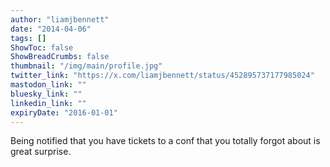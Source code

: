 ```yaml
---
author: "liamjbennett"
date: "2014-04-06"
tags: []
ShowToc: false
ShowBreadCrumbs: false
thumbnail: "/img/main/profile.jpg"
twitter_link: "https://x.com/liamjbennett/status/452895737177985024"
mastodon_link: ""
bluesky_link: ""
linkedin_link: ""
expiryDate: "2016-01-01"
---
```


Being notified that you have tickets to a conf that you totally forgot about is great surprise.

